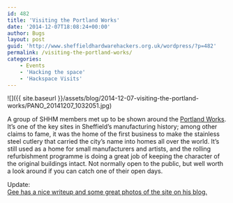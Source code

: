 ```yaml
---
id: 482
title: 'Visiting the Portland Works'
date: '2014-12-07T18:08:24+00:00'
author: Bugs
layout: post
guid: 'http://www.sheffieldhardwarehackers.org.uk/wordpress/?p=482'
permalink: /visiting-the-portland-works/
categories:
    - Events
    - 'Hacking the space'
    - 'Hackspace Visits'
---
```

![]({{ site.baseurl }}/assets/blog/2014-12-07-visiting-the-portland-works/PANO_20141207_1032051.jpg)

A group of SHHM members met up to be shown around the [Portland Works](http://www.portlandworks.co.uk/). It’s one of the key sites in Sheffield’s manufacturing history; among other claims to fame, it was the home of the first business to make the stainless steel cutlery that carried the city’s name into homes all over the world. It’s still used as a home for small manufacturers and artists, and the rolling refurbishment programme is doing a great job of keeping the character of the original buildings intact. Not normally open to the public, but well worth a look around if you can catch one of their open days.

Update:  
[Gee has a nice writeup and some great photos of the site on his blog.](http://rabid-inventor.blogspot.co.uk/2014/12/a-morning-out-with-sheffield-hardware.html "A morning out with the Sheffield Hardware Hackers at The Portland Works")
<!--- path/to this posts images is ![]({{ site.baseurl }}/assets/blog/2014-12-07-visiting-the-portland-works/ --->